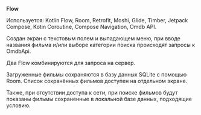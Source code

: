 **Flow**


Используется: Kotlin Flow, Room, Retrofit, Moshi, Glide, Timber, Jetpack Compose, Kotin Coroutine, Compose Navigation, Omdb API.

Создан экран с текстовым полем и выпадающем меню, при вводе названия фильма и/или выборе категории поиска происходят запросы к OmdbApi.

Два Flow комбинируются для запроса на сервер. 

Загруженные фильмы сохраняются в базу данных SQLite с помощью Room. Список сохранённых фильмов доступен на отдельном экране. 

Также, при отсутствии доступа к сети, при поиске фильмов будут показаны фильмы сохраненные в локальной базе данных, подходящие условию.
